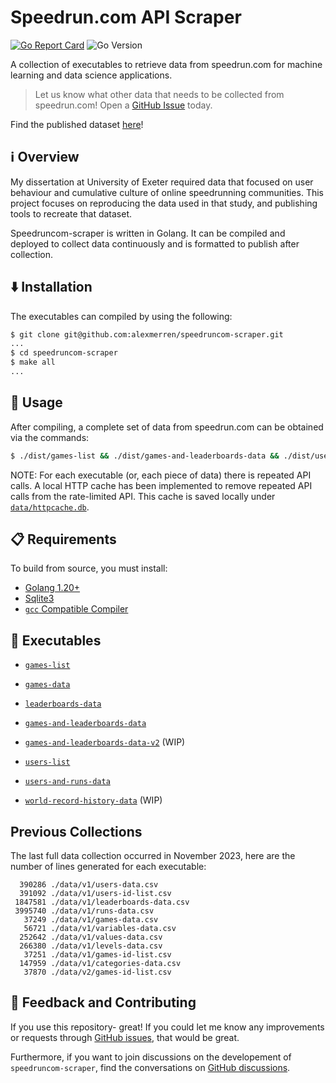 # Speedrun.com API Scraper

[![Go Report Card](https://goreportcard.com/badge/github.com/alexmerren/speedruncom-scraper)](https://goreportcard.com/report/github.com/alexmerren/speedruncom-scraper)
![Go Version](https://img.shields.io/badge/go%20version-%3E=1.20-61CFDD.svg?style=flat-square)

A collection of executables to retrieve data from speedrun.com for machine learning and data science applications.

> Let us know what other data that needs to be collected from speedrun.com! Open a [GitHub Issue](https://github.com/alexmerren/speedruncom-scraper/issues) today.

Find the published dataset [here](https://www.kaggle.com/datasets/alexmerren1/speedrun-com-data)!


## ℹ️  Overview

My dissertation at University of Exeter required data that focused on user behaviour and cumulative culture of online speedrunning communities. This project focuses on reproducing the data used in that study, and publishing tools to recreate that dataset.

Speedruncom-scraper is written in Golang. It can be compiled and deployed to collect data continuously and is formatted to publish after collection.


## ⬇️  Installation

The executables can compiled by using the following:

```bash
$ git clone git@github.com:alexmerren/speedruncom-scraper.git
...
$ cd speedruncom-scraper
$ make all
...
```


## 🚀 Usage

After compiling, a complete set of data from speedrun.com can be obtained via the commands:

```bash
$ ./dist/games-list && ./dist/games-and-leaderboards-data && ./dist/users-list && ./dist/users-and-runs-data
```

NOTE: For each executable (or, each piece of data) there is repeated API calls. A local HTTP cache has been implemented to remove repeated API calls from the rate-limited API. This cache is saved locally under [`data/httpcache.db`](./data/httpcache.db).


## 📋 Requirements

To build from source, you must install:

 * [Golang 1.20+](https://go.dev/dl/)
 * [Sqlite3](https://www.sqlite.org/)
 * [`gcc` Compatible Compiler](https://gcc.gnu.org)


## 💨 Executables

 * [`games-list`](./cmd/games-list/main.go)

 * [`games-data`](./cmd/games-data/main.go)

 * [`leaderboards-data`](./cmd/leaderboards-data/main.go)

 * [`games-and-leaderboards-data`](./cmd/games-and-leaderboards-data/main.go)

 * [`games-and-leaderboards-data-v2`](./cmd/games-and-leaderboards-data-v2/main.go) (WIP)

 * [`users-list`](./cmd/users-list/main.go)

 * [`users-and-runs-data`](./cmd/users-and-runs-data/main.go)

 * [`world-record-history-data`](./cmd/world-record-history-data/main.go) (WIP)


## Previous Collections

The last full data collection occurred in November 2023, here are the number of lines generated for each executable:

```
  390286 ./data/v1/users-data.csv
  391092 ./data/v1/users-id-list.csv
 1847581 ./data/v1/leaderboards-data.csv
 3995740 ./data/v1/runs-data.csv
   37249 ./data/v1/games-data.csv
   56721 ./data/v1/variables-data.csv
  252642 ./data/v1/values-data.csv
  266380 ./data/v1/levels-data.csv
   37251 ./data/v1/games-id-list.csv
  147959 ./data/v1/categories-data.csv
   37870 ./data/v2/games-id-list.csv
```


## 💭 Feedback and Contributing

If you use this repository- great! If you could let me know any improvements or requests through [GitHub issues](https://github.com/alexmerren/speedruncom-scraper/issues), that would be great.

Furthermore, if you want to join discussions on the developement of `speedruncom-scraper`, find the conversations on [GitHub discussions](https://github.com/alexmerren/speedruncom-scraper/discussions).
